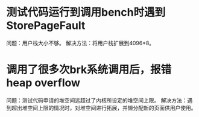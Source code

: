 # 测试代码运行到调用bench时遇到StorePageFault
问题：用户栈大小不够。
解决方法：将用户栈扩展到4096*8。
# 调用了很多次brk系统调用后，报错heap overflow
问题：测试代码申请的堆空间远超过了内核所设定的堆空间上限。
解决方法：遇到超出堆空间上限的情况时，对堆空间进行拓展，并懒分配新的页面供用户使用。
